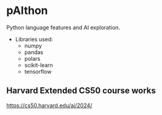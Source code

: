 # pAIthon

Python language features and AI exploration.

- Libraries used:
  - numpy
  - pandas
  - polars
  - scikit-learn
  - tensorflow

## Harvard Extended CS50 course works

https://cs50.harvard.edu/ai/2024/
